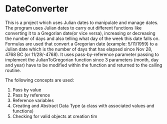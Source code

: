 # DateConverter
This is a project which uses Julian dates to manipulate and manage dates.
The program uses Julian dates to carry out different functions like converting it to a Gregorian date(or vice versa), increasing or decreasing the number of days and also telling what day of the week this date falls on. 
Formulas are used that convert a Gregorian date (example: 5/11/1959) to a Julian date which is the number of days that has elapsed since Nov 28, 4768 BC (or 11/28/-4768).
It uses pass-by-reference parameter passing to implement the JulianToGregorian function since 3 parameters (month, day and year) have to be modified within the function and returned to the calling routine.

The following concepts are used: 
1) Pass by value 
2) Pass by reference
3) Reference variables
4) Creating and Abstract Data Type (a class with associated values and functions) 
5) Checking for valid objects at creation tim
